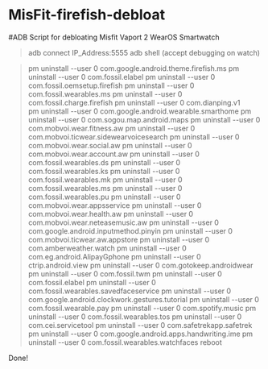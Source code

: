 # MisFit-firefish-debloat
#ADB Script for debloating Misfit Vaport 2 WearOS Smartwatch

>adb connect IP_Address:5555
>adb shell 
>(accept debugging on watch)

>pm uninstall --user 0 com.google.android.theme.firefish.ms 
>pm uninstall --user 0 com.fossil.elabel
>pm uninstall --user 0 com.fossil.oemsetup.firefish
>pm uninstall --user 0 com.fossil.wearables.ms
>pm uninstall --user 0 com.fossil.charge.firefish
>pm uninstall --user 0 com.dianping.v1   
>pm uninstall --user 0 com.google.android.wearable.smarthome
>pm uninstall --user 0 com.sogou.map.android.maps
>pm uninstall --user 0 com.mobvoi.wear.fitness.aw
>pm uninstall --user 0 com.mobvoi.ticwear.sidewearvoicesearch
>pm uninstall --user 0 com.mobvoi.wear.social.aw
>pm uninstall --user 0 com.mobvoi.wear.account.aw
>pm uninstall --user 0 com.fossil.wearables.ds
>pm uninstall --user 0 com.fossil.wearables.ks
>pm uninstall --user 0 com.fossil.wearables.mk
>pm uninstall --user 0 com.fossil.wearables.ms
>pm uninstall --user 0 com.fossil.wearables.pu
>pm uninstall --user 0 com.mobvoi.wear.appsservice
>pm uninstall --user 0 com.mobvoi.wear.health.aw
>pm uninstall --user 0 com.mobvoi.wear.neteasemusic.aw
>pm uninstall --user 0 com.google.android.inputmethod.pinyin
>pm uninstall --user 0 com.mobvoi.ticwear.aw.appstore
>pm uninstall --user 0 com.amberweather.watch
>pm uninstall --user 0 com.eg.android.AlipayGphone
>pm uninstall --user 0 ctrip.android.view
>pm uninstall --user 0 com.gotokeep.androidwear
>pm uninstall --user 0 com.fossil.twm
>pm uninstall --user 0 com.fossil.elabel
>pm uninstall --user 0 com.fossil.wearables.savedfaceservice
>pm uninstall --user 0 com.google.android.clockwork.gestures.tutorial
>pm uninstall --user 0 com.fossil.wearable.pay
>pm uninstall --user 0 com.spotify.music
>pm uninstall --user 0 com.fossil.wearables.tos
>pm uninstall --user 0 com.cei.servicetool
>pm uninstall --user 0 com.safetrekapp.safetrek
>pm uninstall --user 0 com.google.android.apps.handwriting.ime
>pm uninstall --user 0 com.fossil.wearables.watchfaces
>reboot

Done!
